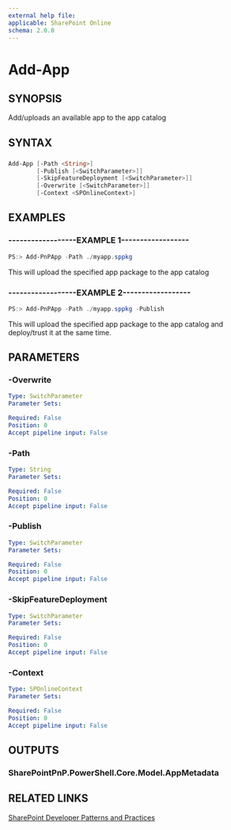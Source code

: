 ```yaml
---
external help file:
applicable: SharePoint Online
schema: 2.0.0
---
```

# Add-App

## SYNOPSIS
Add/uploads an available app to the app catalog

## SYNTAX 

### 
```powershell
Add-App [-Path <String>]
        [-Publish [<SwitchParameter>]]
        [-SkipFeatureDeployment [<SwitchParameter>]]
        [-Overwrite [<SwitchParameter>]]
        [-Context <SPOnlineContext>]
```

## EXAMPLES

### ------------------EXAMPLE 1------------------
```powershell
PS:> Add-PnPApp -Path ./myapp.sppkg
```

This will upload the specified app package to the app catalog

### ------------------EXAMPLE 2------------------
```powershell
PS:> Add-PnPApp -Path ./myapp.sppkg -Publish
```

This will upload the specified app package to the app catalog and deploy/trust it at the same time.

## PARAMETERS

### -Overwrite


```yaml
Type: SwitchParameter
Parameter Sets: 

Required: False
Position: 0
Accept pipeline input: False
```

### -Path


```yaml
Type: String
Parameter Sets: 

Required: False
Position: 0
Accept pipeline input: False
```

### -Publish


```yaml
Type: SwitchParameter
Parameter Sets: 

Required: False
Position: 0
Accept pipeline input: False
```

### -SkipFeatureDeployment


```yaml
Type: SwitchParameter
Parameter Sets: 

Required: False
Position: 0
Accept pipeline input: False
```

### -Context


```yaml
Type: SPOnlineContext
Parameter Sets: 

Required: False
Position: 0
Accept pipeline input: False
```

## OUTPUTS

### SharePointPnP.PowerShell.Core.Model.AppMetadata

## RELATED LINKS

[SharePoint Developer Patterns and Practices](http://aka.ms/sppnp)